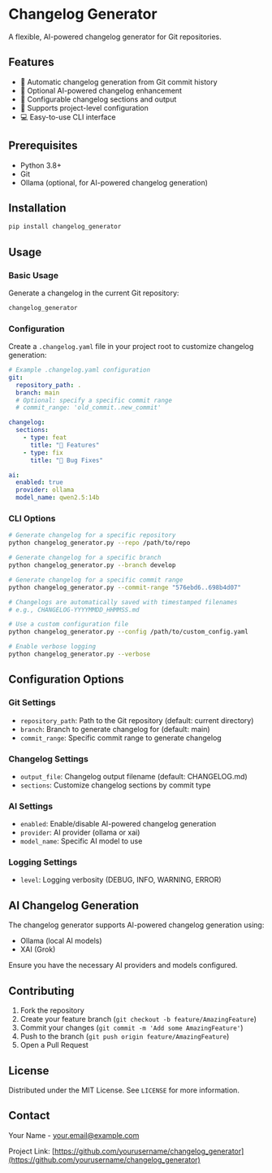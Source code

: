 # Changelog Generator

A flexible, AI-powered changelog generator for Git repositories.

## Features

- 🚀 Automatic changelog generation from Git commit history
- 🤖 Optional AI-powered changelog enhancement
- 📝 Configurable changelog sections and output
- 🔧 Supports project-level configuration
- 💻 Easy-to-use CLI interface

## Prerequisites

- Python 3.8+
- Git
- Ollama (optional, for AI-powered changelog generation)

## Installation

```bash
pip install changelog_generator
```

## Usage

### Basic Usage

Generate a changelog in the current Git repository:

```bash
changelog_generator
```

### Configuration

Create a `.changelog.yaml` file in your project root to customize changelog generation:

```yaml
# Example .changelog.yaml configuration
git:
  repository_path: .
  branch: main
  # Optional: specify a specific commit range
  # commit_range: 'old_commit..new_commit'

changelog:
  sections:
    - type: feat
      title: "🚀 Features"
    - type: fix
      title: "🐛 Bug Fixes"

ai:
  enabled: true
  provider: ollama
  model_name: qwen2.5:14b
```

### CLI Options

```bash
# Generate changelog for a specific repository
python changelog_generator.py --repo /path/to/repo

# Generate changelog for a specific branch
python changelog_generator.py --branch develop

# Generate changelog for a specific commit range
python changelog_generator.py --commit-range "576ebd6..698b4d07"

# Changelogs are automatically saved with timestamped filenames
# e.g., CHANGELOG-YYYYMMDD_HHMMSS.md

# Use a custom configuration file
python changelog_generator.py --config /path/to/custom_config.yaml

# Enable verbose logging
python changelog_generator.py --verbose
```

## Configuration Options

### Git Settings
- `repository_path`: Path to the Git repository (default: current directory)
- `branch`: Branch to generate changelog for (default: main)
- `commit_range`: Specific commit range to generate changelog

### Changelog Settings
- `output_file`: Changelog output filename (default: CHANGELOG.md)
- `sections`: Customize changelog sections by commit type

### AI Settings
- `enabled`: Enable/disable AI-powered changelog generation
- `provider`: AI provider (ollama or xai)
- `model_name`: Specific AI model to use

### Logging Settings
- `level`: Logging verbosity (DEBUG, INFO, WARNING, ERROR)

## AI Changelog Generation

The changelog generator supports AI-powered changelog generation using:
- Ollama (local AI models)
- XAI (Grok)

Ensure you have the necessary AI providers and models configured.

## Contributing

1. Fork the repository
2. Create your feature branch (`git checkout -b feature/AmazingFeature`)
3. Commit your changes (`git commit -m 'Add some AmazingFeature'`)
4. Push to the branch (`git push origin feature/AmazingFeature`)
5. Open a Pull Request

## License

Distributed under the MIT License. See `LICENSE` for more information.

## Contact

Your Name - your.email@example.com

Project Link: [https://github.com/yourusername/changelog_generator](https://github.com/yourusername/changelog_generator)